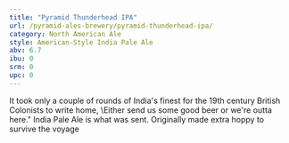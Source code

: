 ```yaml
---
title: "Pyramid Thunderhead IPA"
url: /pyramid-ales-brewery/pyramid-thunderhead-ipa/
category: North American Ale
style: American-Style India Pale Ale
abv: 6.7
ibu: 0
srm: 0
upc: 0
---
```

It took only a couple of rounds of India's finest for the 19th century British Colonists to write home, \Either send us some good beer or we're outta here.\" India Pale Ale is what was sent. Originally made extra hoppy to survive the voyage
